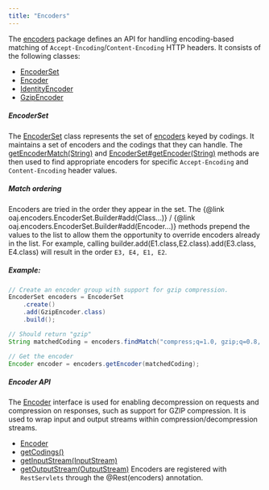 ```yaml
---
title: "Encoders"
---
```


The [encoders](../apidocs/org/apache/juneau/encoders.html) package defines an API for handling encoding-based matching
of `Accept-Encoding`/`Content-Encoding` HTTP headers.  It consists of the following classes:
- [EncoderSet](../apidocs/org/apache/juneau/encoders/EncoderSet.html)
- [Encoder](../apidocs/org/apache/juneau/encoders/Encoder.html)
- [IdentityEncoder](../apidocs/org/apache/juneau/encoders/IdentityEncoder.html)
- [GzipEncoder](../apidocs/org/apache/juneau/encoders/GzipEncoder.html)
##### EncoderSet
The [EncoderSet](../apidocs/org/apache/juneau/encoders/EncoderSet.html) class represents the set of [encoders](../apidocs/org/apache/juneau/encoders/Encoder.html) keyed by codings.
It maintains a set of encoders and the codings that they can handle.
The [getEncoderMatch(String)](../apidocs/org/apache/juneau/encoders/EncoderSet.html#getEncoderMatch(String)) and [EncoderSet#getEncoder(String)](../apidocs/org/apache/juneau/encoders/EncoderSet.html#getEncoder(String))
methods are then used to find appropriate encoders for specific `Accept-Encoding` and `Content-Encoding` header values.
##### Match ordering
Encoders are tried in the order they appear in the set.  The \{@link oaj.encoders.EncoderSet.Builder#add(Class...)\} / \{@link oaj.encoders.EncoderSet.Builder#add(Encoder...)\}
methods prepend the values to the list to allow them the opportunity to override encoders already in the list.
For example, calling builder.add(E1.class,E2.class).add(E3.class,
E4.class) will result in the order `E3, E4, E1, E2`.
##### Example:
```java
// Create an encoder group with support for gzip compression.
EncoderSet encoders = EncoderSet
    .create()
    .add(GzipEncoder.class)
    .build();

// Should return "gzip"
String matchedCoding = encoders.findMatch("compress;q=1.0, gzip;q=0.8, identity;q=0.5, *;q=0");

// Get the encoder
Encoder encoder = encoders.getEncoder(matchedCoding);
```
##### Encoder API
The [Encoder](../apidocs/org/apache/juneau/encoders/Encoder.html) interface is used for enabling decompression on requests and compression on responses, such as support for GZIP compression.
It is used to wrap input and output streams within compression/decompression streams.
- [Encoder](../apidocs/org/apache/juneau/encoders/Encoder.html)
- [getCodings()](../apidocs/org/apache/juneau/encoders/Encoder.html#getCodings())
- [getInputStream(InputStream)](../apidocs/org/apache/juneau/encoders/Encoder.html#getInputStream(InputStream))
- [getOutputStream(OutputStream)](../apidocs/org/apache/juneau/encoders/Encoder.html#getOutputStream(OutputStream))
Encoders are registered with `RestServlets` through the @Rest(encoders) annotation.
